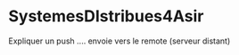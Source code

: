 SystemesDIstribues4Asir
======================
Expliquer un push .... envoie vers le remote (serveur distant)
